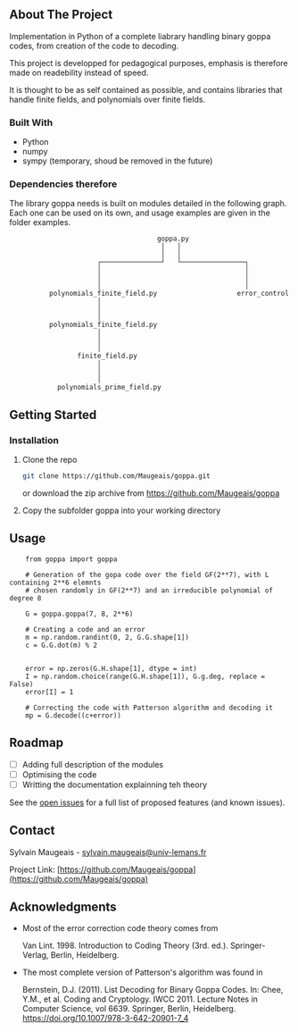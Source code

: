 ## About The Project

Implementation in Python of a complete liabrary handling binary goppa codes, from creation of the code to decoding. 

This project is developped for pedagogical purposes, emphasis is therefore made on readebility instead of speed.

It is thought to be as self contained as possible, and contains libraries that handle finite fields, and polynomials over finite fields.

### Built With

* Python
* numpy
* sympy (temporary, shoud be removed in the future)

### Dependencies therefore

The library goppa needs is built on modules detailed in the following graph. Each one can be used on its own, and usage examples are given in the folder examples.

                                         goppa.py
                                          │   │
                                          │   │
                          ┌───────────────┘   └────────────────┐
                          │                                    │
                          │                                    │
                          │                                    │
              polynomials_finite_field.py                    error_control
                          │
                          │
                          │
              polynomials_finite_field.py
                          │
                          │
                          │
                     finite_field.py
                          │
                          │
                          │
                polynomials_prime_field.py


## Getting Started

### Installation

1. Clone the repo
   ```sh
   git clone https://github.com/Maugeais/goppa.git
   ```
   or download the zip archive from https://github.com/Maugeais/goppa
   
2. Copy the subfolder goppa into your working directory

<!-- USAGE EXAMPLES -->
## Usage

```
    from goppa import goppa
    
    # Generation of the gopa code over the field GF(2**7), with L containing 2**6 elemnts 
    # chosen randomly in GF(2**7) and an irreducible polynomial of degree 8

    G = goppa.goppa(7, 8, 2**6)
    
    # Creating a code and an error
    m = np.random.randint(0, 2, G.G.shape[1])
    c = G.G.dot(m) % 2
    

    error = np.zeros(G.H.shape[1], dtype = int)
    I = np.random.choice(range(G.H.shape[1]), G.g.deg, replace = False)
    error[I] = 1
        
    # Correcting the code with Patterson algorithm and decoding it      
    mp = G.decode((c+error))
```


<!-- ROADMAP -->
## Roadmap

- [ ] Adding full description of the modules
- [ ] Optimising the code
- [ ] Writting the documentation explainning teh theory

See the [open issues](https://github.com/Maugeais/goppa/issues) for a full list of proposed features (and known issues).


<!-- CONTACT -->
## Contact

Sylvain Maugeais  - sylvain.maugeais@univ-lemans.fr

Project Link: [https://github.com/Maugeais/goppa](https://github.com/Maugeais/goppa)

<!-- ACKNOWLEDGMENTS -->
## Acknowledgments

* Most of the error correction code theory comes from 
  
  Van Lint. 1998. Introduction to Coding Theory (3rd. ed.). Springer-Verlag, Berlin, Heidelberg.
  
* The most complete version of Patterson's algorithm was found in 
  
  Bernstein, D.J. (2011). List Decoding for Binary Goppa Codes. In: Chee, Y.M., et al. Coding and Cryptology. IWCC 2011. Lecture Notes in Computer Science, vol 6639. Springer, Berlin, Heidelberg. https://doi.org/10.1007/978-3-642-20901-7_4


